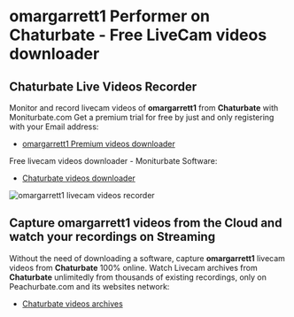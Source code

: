 # omargarrett1 Performer on Chaturbate - Free LiveCam videos downloader

## Chaturbate Live Videos Recorder

Monitor and record livecam videos of **omargarrett1** from **Chaturbate** with Moniturbate.com
Get a premium trial for free by just and only registering with your Email address:
* [omargarrett1 Premium videos downloader](https://moniturbate.com/request-demo-licence-key.html)

Free livecam videos downloader - Moniturbate Software:
* [Chaturbate videos downloader](https://moniturbate.com/moniturbate-download-software.html)

![omargarrett1 livecam videos recorder](https://peachurnet.com/templates/moniturbate-software.png)


## Capture omargarrett1 videos from the Cloud and watch your recordings on Streaming

Without the need of downloading a software, capture **omargarrett1** livecam videos from **Chaturbate** 100% online.
Watch Livecam archives from **Chaturbate** unlimitedly from thousands of existing recordings, only on Peachurbate.com and its websites network:
* [Chaturbate videos archives](https://peachurnet.com/)